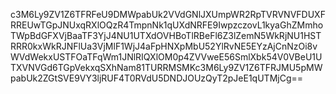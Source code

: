 c3M6Ly9ZV1Z6TFRFeU9DMWpabUk2VVdGNlJXUmpWR2RpTVRVNVFDUXFRREUwTGpJNUxqRXlOQzR4TmpnNk1qUXdNRFE9IwpzczovL1kyaGhZMmhoTWpBdGFXVjBaaTF3YjJ4NU1UTXdOVHBoTlRBeFl6Z3lZemN5WkRjNU1HSTRRR0kxWkRJNFlUa3VjMlF1WjJ4aFpHNXpMbU52YlRvNE5EYzAjCnNzOi8vWVdWekxUSTFOaTFqWm1JNlRIQXlOM0p4ZVVweE56SmlXbk54V0VBeU1UTXVNVGd6TGpVekxqSXhNam81TURRMSMKc3M6Ly9ZV1Z6TFRJMU5pMWpabUk2ZGtSVE9VY3ljRUF4T0RVdU5DNDJOUzQyT2pJeE1qUTMjCg==